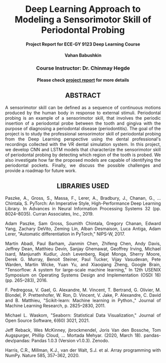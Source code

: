 <div align="center"> 
  

# Deep Learning Approach to Modeling a Sensorimotor Skill of Periodontal Probing 

#### Project  Report  for  ECE-GY 9123 Deep  Learning Course

#### Vahan Babushkin
  
### Course  Instructor:  Dr. Chinmay Hegde

#### Please check [project report](https://github.com/vbabushkin/ECE-GY-9123_DEEP_LEARNING/blob/main/REPORT/PROJECT_REPORT.pdf) for more details



## ABSTRACT
</div>
<div align="justify"> 
A sensorimotor skill can be defined as a sequence of continuous motions produced by the human body in response to external stimuli. Periodontal probing is an example of a sensorimotor skill, that involves the periodic insertion of a periodontal probe between the tooth and gingiva with the purpose of diagnosing a periodontal disease (periodontitis). The goal of the project is to study the professional sensorimotor skill of periodontal probing from the Deep Learning perspective using the dental professional's recordings collected with the VR dental simulation system. In this project, we develop CNN and LSTM models that characterize the sensorimotor skill of periodontal probing by detecting which region of the tooth is probed. We also investigate how far the proposed models are capable of identifying the periodontal pockets. Finally, we discuss the possible challenges and provide a roadmap for future work.
</div>

<div align="center"> 
 
## LIBRARIES USED

</div>

<div align="justify"> 
Paszke, A., Gross, S., Massa, F., Lerer, A., Bradbury, J., Chanan, G., … Chintala, S. PyTorch: An Imperative Style, High-Performance Deep Learning Library. In Advances in Neural Information Processing Systems 32 (pp. 8024–8035). Curran Associates, Inc., 2019.
  
Adam Paszke, Sam Gross, Soumith Chintala, Gregory Chanan, Edward Yang, Zachary DeVito, Zeming Lin, Alban Desmaison, Luca Antiga, Adam Lerer, "Automatic differentiation in PyTorch," NIPS-W, 2017.

Martín Abadi, Paul Barham, Jianmin Chen, Zhifeng Chen, Andy Davis, Jeffrey Dean,
Matthieu Devin, Sanjay Ghemawat, Geoffrey Irving, Michael Isard, Manjunath Kudlur,
Josh Levenberg, Rajat Monga, Sherry Moore, Derek G. Murray, Benoit Steiner, Paul Tucker,
Vijay Vasudevan, Pete Warden, Martin Wicke, Yuan Yu, and Xiaoqiang Zheng, Google Brain, "Tensorflow: A system for large-scale machine learning,"
In 12th USENIX Symposium on Operating Systems Design and Implementation (OSDI 16) (pp. 265–283), 2016.

F. Pedregosa, V. Gael, G. Alexandre, M. Vincent, T. Bertrand, G. Olivier, M. Blondel, P. Prettenhofer, W. Ron, D. Vincent, V. Jake, P. Alexandre, C. David and B. Matthieu, "Scikit-learn: Machine learning in Python.," Journal of Machine Learning Research, p. 2825–2830, 2011. 

Michael L. Waskom, "Seaborn: Statistical Data Visualization," Journal of Open Source Software, 6(60) 3021, 2021.
  
Jeff Reback, Wes McKinney, jbrockmendel, Joris Van den Bossche, Tom Augspurger, Phillip Cloud, … Mortada Mehyar. (2020, March 18). pandas-dev/pandas: Pandas 1.0.3 (Version v1.0.3). Zenodo.
  
Harris, C.R., Millman, K.J., van der Walt, S.J. et al. Array programming with NumPy. Nature 585, 357–362, 2020.
</div>

